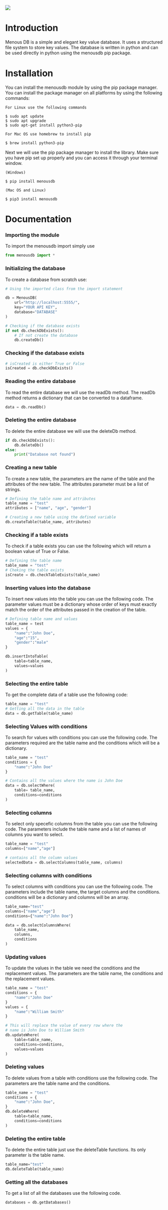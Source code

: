 ![](../assets/logo-full.png)

# Introduction
Menous DB is a simple and elegant key value database. It uses a structured file system to store key values. The database is written in python and can be used directly in python using the menousdb pip package.

# Installation
You can install the menousdb module by using the pip package manager. You can install the package manager on all platforms by using the following commands:
```
For Linux use the following commands

$ sudo apt update
$ sudo apt upgrade
$ sudo apt-get install python3-pip
```
```
For Mac OS use homebrew to install pip

$ brew install python3-pip
```

Next we will use the pip package manager to install the library. Make sure you have pip set up properly and you can access it through your terminal window.

```
(Windows)

$ pip install menousdb 

(Mac OS and Linux)

$ pip3 install menousdb
```

# Documentation
### Importing the module
To import the menousdb import simply use

```python
from menousdb import *
```

### Initializing the database
To create a database from scratch use:

```python
# Using the imported class from the import statement

db = MenousDB(
    url="http://localhost:5555/",
    key="YOUR API KEY",
    database="DATABASE"
)

# Checking if the database exists
if not db.checkDbExists():
    # If not create the database
    db.createDb()
```
### Checking if the database exists
```python
# isCreated is either True or False
isCreated = db.checkDbExists()
```
### Reading the entire database
To read the entire database we will use the readDb method. The readDb method returns a dictionary that can be converted to a dataframe. 

```python
data = db.readDb()
```

### Deleting the entire database
To delete the entire database we will use the deleteDb method.
```python
if db.checkDbExists():
    db.deleteDb()
else:
    print("Database not found")
```

### Creating a new table
To create a new table, the parameters are the name of the table and the attributes of the new table. The attributes parameter must be a list of strings.
```python
# Defining the table name and attributes
table_name = "test"
attributes = ["name", "age", "gender"]

# Creating a new table using the defined variable
db.createTable(table_name, attributes)
```

### Checking if a table exists
To check if a table exists you can use the following which will return  a boolean value of True or False.

```python
# Defining the table name
table_name = "test"
# Cheking the table exists
isCreate = db.checkTableExists(table_name)
```

### Inserting values into the database
To insert new values into the table you can use the following code. The parameter values must be a dictionary whose order of keys must exactly match the order of the attributes passed in the creation of the table.

```python
# Defining table name and values
table_name = test
values = {
    "name":"John Doe",
    "age":"15",
    "gender":"male"
}

db.insertIntoTable(
    table=table_name,
    values=values
)
```
### Selecting the entire table
To get the complete data of a table use the following code:
```python
table_name = "test"
# Getting all the data in the table
data = db.getTable(table_name)
```
### Selecting Values with conditions
To search for values with conditions you can use the following code. The parameters required are the table name and the conditions which will be a dictionary.

```python
table_name = "test"
conditions = {
    "name":"John Doe"
}

# Contains all the values where the name is John Doe
data = db.selectWhere(
    table= table_name,
    conditions=conditions
)
```

### Selecting columns
To select only specefic columns from the table you can use the following code. The parameters include the table name and a list of names of columns you want to select. 

```python
table_name = "test"
columns=["name","age"]

# contains all the column values
selectedData = db.selectColumns(table_name, columns)
```

### Selecting columns with conditions
To select columns with conditions you can use the following code. The parameters include the table name, the target columns and the conditions. conditions will be a dictionary and columns will be an array. 

```python
table_name="test"
columns=["name","age"]
conditions={"name":"John Doe"}

data = db.selectColumnsWhere(
    table_name,
    columns,
    conditions
)
```

### Updating values
To update the values in the table we need the conditions and the replacement values. The parameters are the table name, the conditions and the replacement values.

```python
table_name = "test"
conditions = {
    "name":"John Doe"
}
values = {
    "name":"William Smith"
}

# This will replace the value of every row where the 
# name is John Doe to William Smith
db.updateWhere(
    table=table_name,
    conditions=conditions,
    values=values
)
```

### Deleting values
To delete values from a table with conditions use the following code. The parameters are the table name and the conditions.

```python
table_name = "test"
conditions = {
    "name":"John Doe",
}
db.deleteWhere(
    table=table_name,
    conditions=conditions
)
```

### Deleting the entire table
To delete the entire table just use the deleteTable functions. Its only parameter is the table name.
```python
table_name="test"
db.deleteTable(table_name)
```

### Getting all the databases
To get a list of all the databases use the following code.
```python
databases = db.getDatabases()
```


